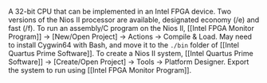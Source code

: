 A 32-bit CPU that can be implemented in an Intel FPGA device. Two versions of the Nios II processor are available, designated economy (/e) and fast (/f). 
To run an assembly/C program on the Nios II, [[Intel FPGA Monitor Program]] ->  [New/Open Project] -> Actions -> Compile & Load. May need to install Cygwin64 with Bash, and move it to the `./bin` folder of [[Intel Quartus Prime Software]]. 
To create a Nios II system, [[Intel Quartus Prime Software]] -> [Create/Open Project] -> Tools -> Platform Designer. Export the system to run using [[Intel FPGA Monitor Program]]. 